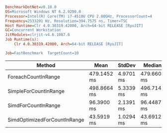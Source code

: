 ``` ini

BenchmarkDotNet=v0.10.0
OS=Microsoft Windows NT 6.2.9200.0
Processor=Intel(R) Core(TM) i7-4510U CPU 2.00GHz, ProcessorCount=4
Frequency=2533201 Hz, Resolution=394.7575 ns, Timer=TSC
Host Runtime=Clr 4.0.30319.42000, Arch=64-bit RELEASE [RyuJIT]
GC=Concurrent Workstation
JitModules=clrjit-v4.6.1087.0
Job Runtime(s):
	Clr 4.0.30319.42000, Arch=64-bit RELEASE [RyuJIT]

Job=FastBenchmark  TargetCount=10  

```
|                       Method |        Mean |    StdDev |      Median |
|----------------------------- |------------ |---------- |------------ |
|          ForeachCountInRange | 479.1452 ms | 4.9701 ms | 479.6608 ms |
|        SimpleForCountInRange | 498.8664 ms | 5.3339 ms | 496.7145 ms |
|          SimdForCountInRange |  96.3900 ms | 2.1391 ms |  96.4487 ms |
| SimdOptimizedForCountInRange |  43.5919 ms | 1.0294 ms |  43.6912 ms |
